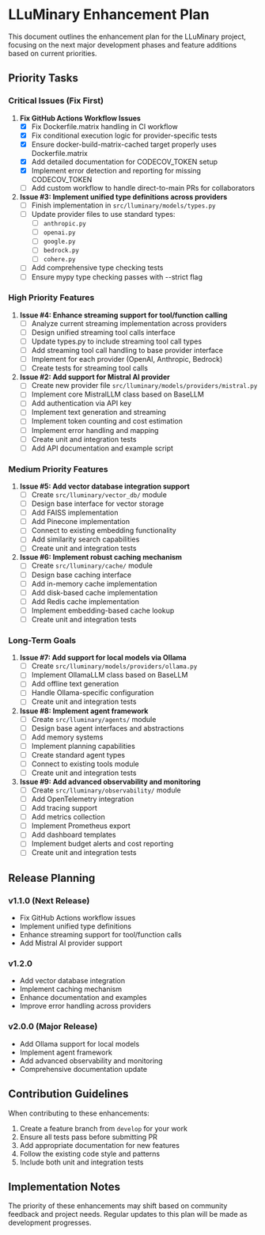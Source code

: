 # LLuMinary Enhancement Plan

This document outlines the enhancement plan for the LLuMinary project, focusing on the next major development phases and feature additions based on current priorities.

## Priority Tasks

### Critical Issues (Fix First)

1. **Fix GitHub Actions Workflow Issues**
   - [x] Fix Dockerfile.matrix handling in CI workflow
   - [x] Fix conditional execution logic for provider-specific tests
   - [x] Ensure docker-build-matrix-cached target properly uses Dockerfile.matrix
   - [x] Add detailed documentation for CODECOV_TOKEN setup
   - [x] Implement error detection and reporting for missing CODECOV_TOKEN
   - [ ] Add custom workflow to handle direct-to-main PRs for collaborators

2. **Issue #3: Implement unified type definitions across providers**
   - [ ] Finish implementation in `src/lluminary/models/types.py`
   - [ ] Update provider files to use standard types:
     - [ ] `anthropic.py`
     - [ ] `openai.py`
     - [ ] `google.py`
     - [ ] `bedrock.py`
     - [ ] `cohere.py`
   - [ ] Add comprehensive type checking tests
   - [ ] Ensure mypy type checking passes with --strict flag

### High Priority Features

1. **Issue #4: Enhance streaming support for tool/function calling**
   - [ ] Analyze current streaming implementation across providers
   - [ ] Design unified streaming tool calls interface
   - [ ] Update types.py to include streaming tool call types
   - [ ] Add streaming tool call handling to base provider interface
   - [ ] Implement for each provider (OpenAI, Anthropic, Bedrock)
   - [ ] Create tests for streaming tool calls

2. **Issue #2: Add support for Mistral AI provider**
   - [ ] Create new provider file `src/lluminary/models/providers/mistral.py`
   - [ ] Implement core MistralLLM class based on BaseLLM
   - [ ] Add authentication via API key
   - [ ] Implement text generation and streaming
   - [ ] Implement token counting and cost estimation
   - [ ] Implement error handling and mapping
   - [ ] Create unit and integration tests
   - [ ] Add API documentation and example script

### Medium Priority Features

1. **Issue #5: Add vector database integration support**
   - [ ] Create `src/lluminary/vector_db/` module
   - [ ] Design base interface for vector storage
   - [ ] Add FAISS implementation
   - [ ] Add Pinecone implementation
   - [ ] Connect to existing embedding functionality
   - [ ] Add similarity search capabilities
   - [ ] Create unit and integration tests

2. **Issue #6: Implement robust caching mechanism**
   - [ ] Create `src/lluminary/cache/` module
   - [ ] Design base caching interface
   - [ ] Add in-memory cache implementation
   - [ ] Add disk-based cache implementation
   - [ ] Add Redis cache implementation
   - [ ] Implement embedding-based cache lookup
   - [ ] Create unit and integration tests

### Long-Term Goals

1. **Issue #7: Add support for local models via Ollama**
   - [ ] Create `src/lluminary/models/providers/ollama.py`
   - [ ] Implement OllamaLLM class based on BaseLLM
   - [ ] Add offline text generation
   - [ ] Handle Ollama-specific configuration
   - [ ] Create unit and integration tests

2. **Issue #8: Implement agent framework**
   - [ ] Create `src/lluminary/agents/` module
   - [ ] Design base agent interfaces and abstractions
   - [ ] Add memory systems
   - [ ] Implement planning capabilities
   - [ ] Create standard agent types
   - [ ] Connect to existing tools module
   - [ ] Create unit and integration tests

3. **Issue #9: Add advanced observability and monitoring**
   - [ ] Create `src/lluminary/observability/` module
   - [ ] Add OpenTelemetry integration
   - [ ] Add tracing support
   - [ ] Add metrics collection
   - [ ] Implement Prometheus export
   - [ ] Add dashboard templates
   - [ ] Implement budget alerts and cost reporting
   - [ ] Create unit and integration tests

## Release Planning

### v1.1.0 (Next Release)
- Fix GitHub Actions workflow issues
- Implement unified type definitions
- Enhance streaming support for tool/function calls
- Add Mistral AI provider support

### v1.2.0
- Add vector database integration
- Implement caching mechanism
- Enhance documentation and examples
- Improve error handling across providers

### v2.0.0 (Major Release)
- Add Ollama support for local models
- Implement agent framework
- Add advanced observability and monitoring
- Comprehensive documentation update

## Contribution Guidelines

When contributing to these enhancements:

1. Create a feature branch from `develop` for your work
2. Ensure all tests pass before submitting PR
3. Add appropriate documentation for new features
4. Follow the existing code style and patterns
5. Include both unit and integration tests

## Implementation Notes

The priority of these enhancements may shift based on community feedback and project needs. Regular updates to this plan will be made as development progresses.